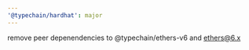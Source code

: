 ```yaml
---
'@typechain/hardhat': major
---
```


remove peer depenendencies to @typechain/ethers-v6 and ethers@6.x
